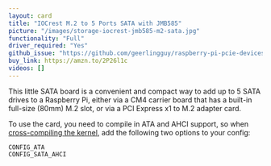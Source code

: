```yaml
---
layout: card
title: "IOCrest M.2 to 5 Ports SATA with JMB585"
picture: "/images/storage-iocrest-jmb585-m2-sata.jpg"
functionality: "Full"
driver_required: "Yes"
github_issue: "https://github.com/geerlingguy/raspberry-pi-pcie-devices/issues/85"
buy_link: https://amzn.to/2P26l1c
videos: []
---
```

This little SATA board is a convenient and compact way to add up to 5 SATA drives to a Raspberry Pi, either via a CM4 carrier board that has a built-in full-size (80mm) M.2 slot, or via a PCI Express x1 to M.2 adapter card.

To use the card, you need to compile in ATA and AHCI support, so when [cross-compiling the kernel](https://github.com/geerlingguy/raspberry-pi-pcie-devices/tree/master/extras/cross-compile), add the following two options to your config:

```
CONFIG_ATA
CONFIG_SATA_AHCI
```
